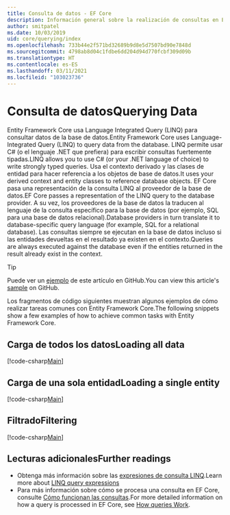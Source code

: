 ```yaml
---
title: Consulta de datos - EF Core
description: Información general sobre la realización de consultas en Entity Framework Core
author: smitpatel
ms.date: 10/03/2019
uid: core/querying/index
ms.openlocfilehash: 733b44e2f571bd32689b9d8e5d7507bd90e7848d
ms.sourcegitcommit: 4798ab8d04c1fdbe6dd204d94d770fcbf309d09b
ms.translationtype: HT
ms.contentlocale: es-ES
ms.lasthandoff: 03/11/2021
ms.locfileid: "103023736"
---
```

# <a name="querying-data"></a><span data-ttu-id="96f2e-103">Consulta de datos</span><span class="sxs-lookup"><span data-stu-id="96f2e-103">Querying Data</span></span>

<span data-ttu-id="96f2e-104">Entity Framework Core usa Language Integrated Query (LINQ) para consultar datos de la base de datos.</span><span class="sxs-lookup"><span data-stu-id="96f2e-104">Entity Framework Core uses Language-Integrated Query (LINQ) to query data from the database.</span></span> <span data-ttu-id="96f2e-105">LINQ permite usar C# (o el lenguaje .NET que prefiera) para escribir consultas fuertemente tipadas.</span><span class="sxs-lookup"><span data-stu-id="96f2e-105">LINQ allows you to use C# (or your .NET language of choice) to write strongly typed queries.</span></span> <span data-ttu-id="96f2e-106">Usa el contexto derivado y las clases de entidad para hacer referencia a los objetos de base de datos.</span><span class="sxs-lookup"><span data-stu-id="96f2e-106">It uses your derived context and entity classes to reference database objects.</span></span> <span data-ttu-id="96f2e-107">EF Core pasa una representación de la consulta LINQ al proveedor de la base de datos.</span><span class="sxs-lookup"><span data-stu-id="96f2e-107">EF Core passes a representation of the LINQ query to the database provider.</span></span> <span data-ttu-id="96f2e-108">A su vez, los proveedores de la base de datos la traducen al lenguaje de la consulta específico para la base de datos (por ejemplo, SQL para una base de datos relacional).</span><span class="sxs-lookup"><span data-stu-id="96f2e-108">Database providers in turn translate it to database-specific query language (for example, SQL for a relational database).</span></span> <span data-ttu-id="96f2e-109">Las consultas siempre se ejecutan en la base de datos incluso si las entidades devueltas en el resultado ya existen en el contexto.</span><span class="sxs-lookup"><span data-stu-id="96f2e-109">Queries are always executed against the database even if the entities returned in the result already exist in the context.</span></span>

> [!TIP]
> <span data-ttu-id="96f2e-110">Puede ver un [ejemplo](https://github.com/dotnet/EntityFramework.Docs/tree/main/samples/core/Querying/Overview) de este artículo en GitHub.</span><span class="sxs-lookup"><span data-stu-id="96f2e-110">You can view this article's [sample](https://github.com/dotnet/EntityFramework.Docs/tree/main/samples/core/Querying/Overview) on GitHub.</span></span>

<span data-ttu-id="96f2e-111">Los fragmentos de código siguientes muestran algunos ejemplos de cómo realizar tareas comunes con Entity Framework Core.</span><span class="sxs-lookup"><span data-stu-id="96f2e-111">The following snippets show a few examples of how to achieve common tasks with Entity Framework Core.</span></span>

## <a name="loading-all-data"></a><span data-ttu-id="96f2e-112">Carga de todos los datos</span><span class="sxs-lookup"><span data-stu-id="96f2e-112">Loading all data</span></span>

[!code-csharp[Main](../../../samples/core/Querying/Overview/Program.cs#LoadingAllData)]

## <a name="loading-a-single-entity"></a><span data-ttu-id="96f2e-113">Carga de una sola entidad</span><span class="sxs-lookup"><span data-stu-id="96f2e-113">Loading a single entity</span></span>

[!code-csharp[Main](../../../samples/core/Querying/Overview/Program.cs#LoadingSingleEntity)]

## <a name="filtering"></a><span data-ttu-id="96f2e-114">Filtrado</span><span class="sxs-lookup"><span data-stu-id="96f2e-114">Filtering</span></span>

[!code-csharp[Main](../../../samples/core/Querying/Overview/Program.cs#Filtering)]

## <a name="further-readings"></a><span data-ttu-id="96f2e-115">Lecturas adicionales</span><span class="sxs-lookup"><span data-stu-id="96f2e-115">Further readings</span></span>

- <span data-ttu-id="96f2e-116">Obtenga más información sobre las [expresiones de consulta LINQ](/dotnet/csharp/programming-guide/concepts/linq/basic-linq-query-operations).</span><span class="sxs-lookup"><span data-stu-id="96f2e-116">Learn more about [LINQ query expressions](/dotnet/csharp/programming-guide/concepts/linq/basic-linq-query-operations)</span></span>
- <span data-ttu-id="96f2e-117">Para más información sobre cómo se procesa una consulta en EF Core, consulte [Cómo funcionan las consultas](xref:core/querying/how-query-works).</span><span class="sxs-lookup"><span data-stu-id="96f2e-117">For more detailed information on how a query is processed in EF Core, see [How queries Work](xref:core/querying/how-query-works).</span></span>
